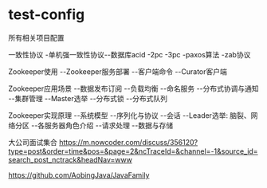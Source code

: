 # test-config
所有相关项目配置

一致性协议
-单机强一致性协议--数据库acid
-2pc
-3pc
-paxos算法
-zab协议

Zookeeper使用
--Zookeeper服务部署
--客户端命令
--Curator客户端

Zookeeper应用场景
--数据发布订阅
--负载均衡
--命名服务
--分布式协调与通知
--集群管理
--Master选举
--分布式锁
--分布式队列


Zookeeper实现原理
--系统模型
--序列化与协议
--会话
--Leader选举: 脑裂、网络分区
--各服务器角色介绍
--请求处理
--数据与存储










大公司面试集合
https://m.nowcoder.com/discuss/356120?type=post&order=time&pos=&page=2&ncTraceId=&channel=-1&source_id=search_post_nctrack&headNav=www

https://github.com/AobingJava/JavaFamily
